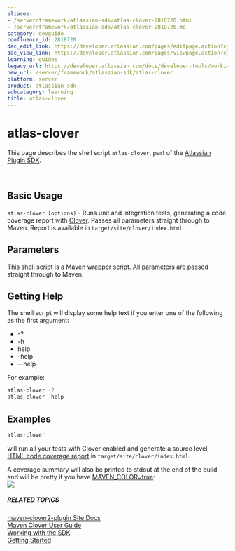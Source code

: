 ```yaml
---
aliases:
- /server/framework/atlassian-sdk/atlas-clover-2818720.html
- /server/framework/atlassian-sdk/atlas-clover-2818720.md
category: devguide
confluence_id: 2818720
dac_edit_link: https://developer.atlassian.com/pages/editpage.action?cjm=wozere&pageId=2818720
dac_view_link: https://developer.atlassian.com/pages/viewpage.action?cjm=wozere&pageId=2818720
learning: guides
legacy_url: https://developer.atlassian.com/docs/developer-tools/working-with-the-sdk/command-reference/atlas-clover
new_url: /server/framework/atlassian-sdk/atlas-clover
platform: server
product: atlassian-sdk
subcategory: learning
title: atlas-clover
---
```

# atlas-clover

This page describes the shell script `atlas-clover`, part of the [Atlassian Plugin SDK](/server/framework/atlassian-sdk/working-with-the-sdk).

 

## Basic Usage

`atlas-clover [options]` - Runs unit and integration tests, generating a code coverage report with <a href="http://atlassian.com/clover" class="external-link">Clover</a>. Passes all parameters straight through to Maven. Report is available in `target/site/clover/index.html`.

## Parameters

This shell script is a Maven wrapper script. All parameters are passed straight through to Maven.

## Getting Help

The shell script will display some help text if you enter one of the following as the first argument:

-   -?
-   -h
-   help
-   -help
-   --help

For example:

``` javascript
atlas-clover -?
atlas-clover -help
```

## Examples

``` javascript
atlas-clover
```

will run all your tests with Clover enabled and generate a source level, <a href="http://clover.atlassian.com/browse/guice/" class="external-link">HTML code coverage report</a> in `target/site/clover/index.html`.

A coverage summary will also be printed to stdout at the end of the build and will be pretty if you have [MAVEN\_COLOR=true](/server/framework/atlassian-sdk/colour-coding-your-maven-output-2818644.html):  
![](/server/framework/atlassian-sdk/images/screen-capture-5.png)

##### RELATED TOPICS

<a href="http://docs.atlassian.com/maven-clover2-plugin/2.6.0/" class="external-link">maven-clover2-plugin Site Docs</a>  
<a href="http://confluence.atlassian.com/x/K4CDBQ" class="external-link">Maven Clover User Guide</a>  
[Working with the SDK](/server/framework/atlassian-sdk/working-with-the-sdk)  
[Getting Started](/server/framework/atlassian-sdk/index)
















































































































































































